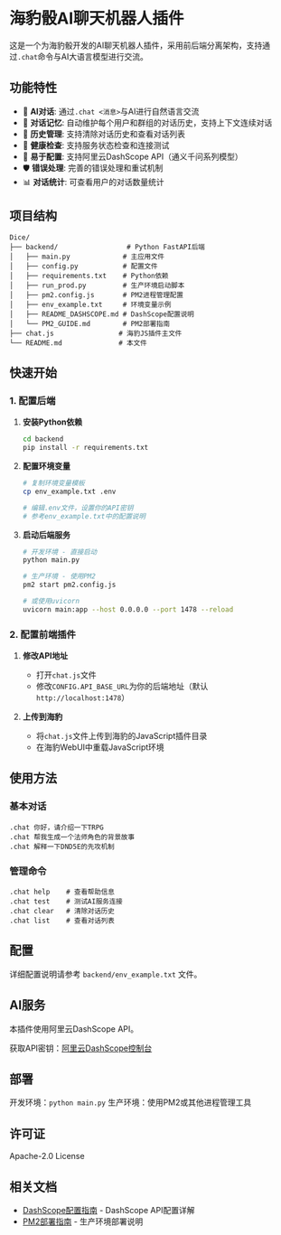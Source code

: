# 海豹骰AI聊天机器人插件

这是一个为海豹骰开发的AI聊天机器人插件，采用前后端分离架构，支持通过`.chat`命令与AI大语言模型进行交流。

## 功能特性

- 🤖 **AI对话**: 通过`.chat <消息>`与AI进行自然语言交流
- 💾 **对话记忆**: 自动维护每个用户和群组的对话历史，支持上下文连续对话
- 🔄 **历史管理**: 支持清除对话历史和查看对话列表
- 🏥 **健康检查**: 支持服务状态检查和连接测试
- 🔧 **易于配置**: 支持阿里云DashScope API（通义千问系列模型）
- 🛡️ **错误处理**: 完善的错误处理和重试机制
- 📊 **对话统计**: 可查看用户的对话数量统计

## 项目结构

```
Dice/
├── backend/                 # Python FastAPI后端
│   ├── main.py             # 主应用文件
│   ├── config.py           # 配置文件
│   ├── requirements.txt    # Python依赖
│   ├── run_prod.py         # 生产环境启动脚本
│   ├── pm2.config.js       # PM2进程管理配置
│   ├── env_example.txt     # 环境变量示例
│   ├── README_DASHSCOPE.md # DashScope配置说明
│   └── PM2_GUIDE.md        # PM2部署指南
├── chat.js                # 海豹JS插件主文件
└── README.md              # 本文件
```

## 快速开始

### 1. 配置后端

1. **安装Python依赖**
   ```bash
   cd backend
   pip install -r requirements.txt
   ```

2. **配置环境变量**
   ```bash
   # 复制环境变量模板
   cp env_example.txt .env
   
   # 编辑.env文件，设置你的API密钥
   # 参考env_example.txt中的配置说明
   ```

3. **启动后端服务**
   ```bash
   # 开发环境 - 直接启动
   python main.py
   
   # 生产环境 - 使用PM2
   pm2 start pm2.config.js
   
   # 或使用uvicorn
   uvicorn main:app --host 0.0.0.0 --port 1478 --reload
   ```

### 2. 配置前端插件

1. **修改API地址**
   - 打开`chat.js`文件
   - 修改`CONFIG.API_BASE_URL`为你的后端地址（默认`http://localhost:1478`）

2. **上传到海豹**
   - 将`chat.js`文件上传到海豹的JavaScript插件目录
   - 在海豹WebUI中重载JavaScript环境

## 使用方法

### 基本对话
```
.chat 你好，请介绍一下TRPG
.chat 帮我生成一个法师角色的背景故事
.chat 解释一下DND5E的先攻机制
```

### 管理命令
```
.chat help    # 查看帮助信息
.chat test    # 测试AI服务连接
.chat clear   # 清除对话历史
.chat list    # 查看对话列表
```

## 配置

详细配置说明请参考 `backend/env_example.txt` 文件。

## AI服务

本插件使用阿里云DashScope API。

获取API密钥：[阿里云DashScope控制台](https://dashscope.console.aliyun.com/)

## 部署

开发环境：`python main.py`
生产环境：使用PM2或其他进程管理工具

## 许可证

Apache-2.0 License

## 相关文档
- [DashScope配置指南](backend/README_DASHSCOPE.md) - DashScope API配置详解
- [PM2部署指南](backend/PM2_GUIDE.md) - 生产环境部署说明